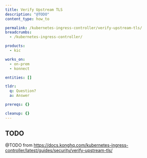 ```yaml
---
title: Verify Upstream TLS
description: "@TODO"
content_type: how_to

permalink: /kubernetes-ingress-controller/verify-upstream-tls/
breadcrumbs:
  - /kubernetes-ingress-controller/

products:
  - kic

works_on:
  - on-prem
  - konnect

entities: []

tldr:
  q: Question?
  a: Answer

prereqs: {}

cleanup: {}
---
```


## TODO

@TODO from https://docs.konghq.com/kubernetes-ingress-controller/latest/guides/security/verify-upstream-tls/